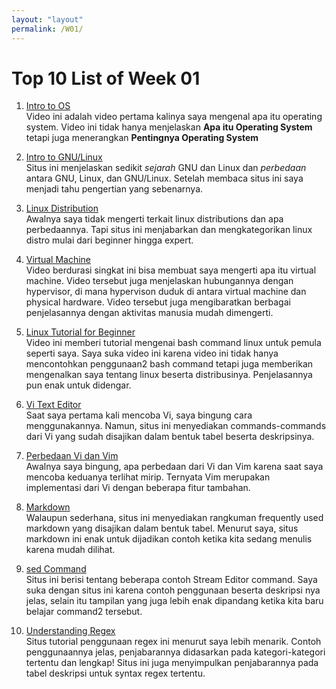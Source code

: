 ```yaml
---
layout: "layout"
permalink: /W01/
---
```


# Top 10 List of Week 01

1. [Intro to OS](https://www.youtube.com/watch?v=vBURTt97EkA) <br>
Video ini adalah video pertama kalinya saya mengenal apa itu operating system. Video ini tidak hanya menjelaskan **Apa itu Operating System** tetapi juga menerangkan **Pentingnya Operating System**

2. [Intro to GNU/Linux](https://www.linuxsec.org/2019/08/mengenal-apa-itu-gnulinux.html) <br>
Situs ini menjelaskan sedikit _sejarah_ GNU dan Linux dan _perbedaan_ antara GNU, Linux, dan GNU/Linux. Setelah membaca situs ini saya menjadi tahu pengertian yang sebenarnya. 

3. [Linux Distribution](https://haydenjames.io/best-linux-distro/) <br>
Awalnya saya tidak mengerti terkait linux distributions dan apa perbedaannya. Tapi situs ini menjabarkan dan mengkategorikan linux distro mulai dari beginner hingga expert. 

4. [Virtual Machine](https://youtu.be/N5gworNCJuY) <br>
Video berdurasi singkat ini bisa membuat saya mengerti apa itu virtual machine. Video tersebut juga menjelaskan hubungannya dengan hypervisor, di mana hypervison duduk di antara virtual machine dan physical hardware. Video tersebut juga mengibaratkan berbagai penjelasannya dengan aktivitas manusia mudah dimengerti. 

5. [Linux Tutorial for Beginner](https://youtu.be/BMGixkvJ-6w) <br>
Video ini memberi tutorial mengenai bash command linux untuk pemula seperti saya. Saya suka video ini karena video ini tidak hanya mencontohkan penggunaan2 bash command tetapi juga memberikan mengenalkan saya tentang linux beserta distribusinya. Penjelasannya pun enak untuk didengar. 

6. [Vi Text Editor](https://www.cs.colostate.edu/helpdocs/vi.html) <br>
Saat saya pertama kali mencoba Vi, saya bingung cara menggunakannya. Namun, situs ini menyediakan commands-commands dari Vi yang sudah disajikan dalam bentuk tabel beserta deskripsinya. 

7. [Perbedaan Vi dan Vim](https://www.shell-tips.com/linux/vi-vs-vim/#:~:text=Vi%20stands%20for%20Visual.,Vi%20standard%20with%20many%20additions.) <br>
Awalnya saya bingung, apa perbedaan dari Vi dan Vim karena saat saya mencoba keduanya terlihat mirip. Ternyata Vim merupakan implementasi dari Vi dengan beberapa fitur tambahan.

8. [Markdown](https://commonmark.org/help/) <br>
Walaupun sederhana, situs ini menyediakan rangkuman frequently used markdown yang disajikan dalam bentuk tabel. Menurut saya, situs markdown ini enak untuk dijadikan contoh ketika kita sedang menulis karena mudah dilihat. 

9. [sed Command](https://www.linuxtechi.com/20-sed-command-examples-linux-users/#:~:text=Sed%20command%20or%20Stream%20Editor,insertion%2C%20deletion%2C%20search%20etc.) <br>
Situs ini berisi tentang beberapa contoh Stream Editor command. Saya suka dengan situs ini karena contoh penggunaan beserta deskripsi nya jelas, selain itu tampilan yang juga lebih enak dipandang ketika kita baru belajar command2 tersebut. 

10. [Understanding Regex](https://linuxconfig.org/understanding-regular-expressions) <br>
Situs tutorial penggunaan regex ini menurut saya lebih menarik. Contoh penggunaannya jelas, penjabarannya didasarkan pada kategori-kategori tertentu dan lengkap! Situs ini juga menyimpulkan penjabarannya pada tabel deskripsi untuk syntax regex tertentu.  
